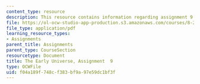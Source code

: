 ```yaml
---
content_type: resource
description: This resource contains information regarding assignment 9.
file: https://ol-ocw-studio-app-production.s3.amazonaws.com/courses/8-286-the-early-universe-fall-2013/f04a189f748cf383bf9a97e59dc1bf3f_MIT8_286F13_ps9.pdf
file_type: application/pdf
learning_resource_types:
- Assignments
parent_title: Assignments
parent_type: CourseSection
resourcetype: Document
title: The Early Universe, Assignment  9
type: OCWFile
uid: f04a189f-748c-f383-bf9a-97e59dc1bf3f
---
```

